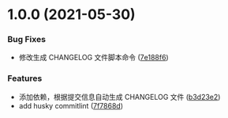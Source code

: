 # 1.0.0 (2021-05-30)

### Bug Fixes

- 修改生成 CHANGELOG 文件脚本命令 ([7e188f6](https://github.com/TiAmo126/basic-react-template/commit/7e188f607d11c96540e178de4518c72a3ad7152b))

### Features

- 添加依赖，根据提交信息自动生成 CHANGELOG 文件 ([b3d23e2](https://github.com/TiAmo126/basic-react-template/commit/b3d23e2bb051c4bb8b4173085d115a18c2846f73))
- add husky commitlint ([7f7868d](https://github.com/TiAmo126/basic-react-template/commit/7f7868dd62c7b3965c62392ff757d31b3406a06a))
